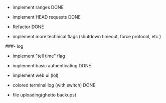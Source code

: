 - implement ranges
DONE

- implement HEAD requests
DONE

- Refactor
DONE

- implement more technical flags (shutdown timeout, force protocol, etc.)

###- log

- implement "tell time" flag


- implement basic authenticating
DONE


- implement web ui (lol)

- colored terminal log (with switch)
    DONE




- file uploading(ghetto backups)